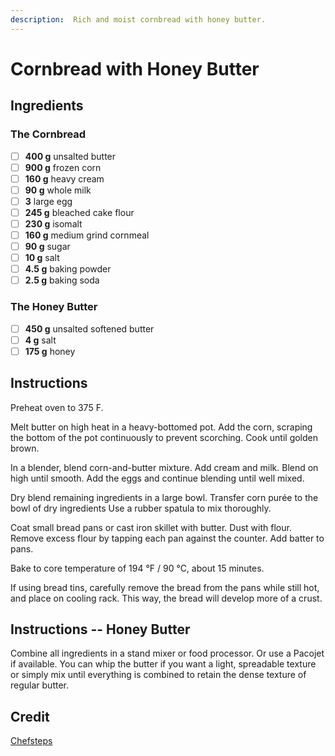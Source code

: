 ```yaml
---
description:  Rich and moist cornbread with honey butter. 
---
```


# Cornbread with Honey Butter

## Ingredients

### The Cornbread

* [ ] **400 g** unsalted butter
* [ ] **900 g** frozen corn
* [ ] **160 g** heavy cream
* [ ] **90 g** whole milk
* [ ] **3** large egg
* [ ] **245 g** bleached cake flour
* [ ] **230 g** isomalt
* [ ] **160 g** medium grind cornmeal
* [ ] **90 g** sugar
* [ ] **10 g** salt
* [ ] **4.5 g** baking powder
* [ ] **2.5 g** baking soda

### The Honey Butter

* [ ] **450 g** unsalted softened butter
* [ ] **4 g** salt
* [ ] **175 g** honey

## Instructions

Preheat oven to 375 F.

Melt butter on high heat in a heavy-bottomed pot. Add the corn, scraping the bottom of the pot continuously to prevent scorching. Cook until golden brown.

In a blender, blend corn-and-butter mixture. Add cream and milk. Blend on high until smooth. Add the eggs and continue blending until well mixed.

Dry blend remaining ingredients in a large bowl. Transfer corn purée to the bowl of dry ingredients
Use a rubber spatula to mix thoroughly.

Coat small bread pans or cast iron skillet with butter. Dust with flour. Remove excess flour by tapping each pan against the counter. Add batter to pans.

Bake to core temperature of 194 °F / 90 °C, about 15 minutes.

If using bread tins, carefully remove the bread from the pans while still hot, and place on cooling rack. This way, the bread will develop more of a crust.

## Instructions -- Honey Butter

Combine all ingredients in a stand mixer or food processor. Or use a Pacojet if available. You can whip the butter if you want a light, spreadable texture or simply mix until everything is combined to retain the dense texture of regular butter.

## Credit

[Chefsteps](https://www.chefsteps.com/activities/rich-and-moist-cornbread)
